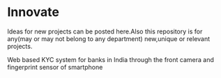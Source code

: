 # Innovate
Ideas for new projects can be posted here.Also this repository is for any(may or may not belong to any department) new,unique or relevant projects.


Web based KYC system for banks in India through the front camera and fingerprint sensor of smartphone
